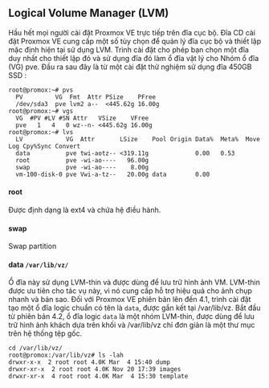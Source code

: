 ## Logical Volume Manager (LVM)

Hầu hết mọi người cài đặt Proxmox VE trực tiếp trên đĩa cục bộ. Đĩa CD cài đặt Proxmox VE cung cấp một số
tùy chọn để quản lý đĩa cục bộ và thiết lập mặc định hiện tại sử dụng LVM. Trình cài đặt cho phép bạn chọn một
đĩa duy nhất cho thiết lập đó và sử dụng đĩa đó làm ổ đĩa vật lý cho Nhóm ổ đĩa (VG) pve.
Đầu ra sau đây là từ một cài đặt thử nghiệm sử dụng đĩa 450GB SSD :

    root@promox:~# pvs
      PV         VG  Fmt  Attr PSize    PFree
      /dev/sda3  pve lvm2 a--  <445.62g 16.00g
    root@promox:~# vgs
      VG  #PV #LV #SN Attr   VSize    VFree
      pve   1   4   0 wz--n- <445.62g 16.00g
    root@promox:~# lvs
      LV            VG  Attr       LSize    Pool Origin Data%  Meta%  Move Log Cpy%Sync Convert
      data          pve twi-aotz-- <319.11g             0.00   0.53
      root          pve -wi-ao----   96.00g
      swap          pve -wi-ao----    8.00g
      vm-100-disk-0 pve Vwi-a-tz--   20.00g data        0.00

#### root

Được định dạng là ext4 và chứa hệ điều hành.

#### swap

Swap partition 

#### data ``/var/lib/vz/``

Ổ đĩa này sử dụng LVM-thin và được dùng để lưu trữ hình ảnh VM. LVM-thin được ưu tiên cho tác vụ này,
vì nó cung cấp hỗ trợ hiệu quả cho ảnh chụp nhanh và bản sao.
Đối với Proxmox VE phiên bản lên đến 4.1, trình cài đặt tạo một ổ đĩa logic chuẩn có tên là ``data``, được
gắn kết tại /var/lib/vz.
Bắt đầu từ phiên bản 4.2, ổ đĩa logic ``data`` là một nhóm LVM-thin, được dùng để lưu trữ hình ảnh khách dựa trên khối và /var/lib/vz chỉ đơn giản là một thư mục trên hệ thống tệp gốc.

    cd /var/lib/vz/
    root@promox:/var/lib/vz# ls -lah
    drwxr-x-x  2 root root 4.0K Mar  4 15:40 dump
    drwxr-xr-x  2 root root 4.0K Nov 20 17:39 images
    drwxr-xr-x  4 root root 4.0K Mar  4 15:30 template


